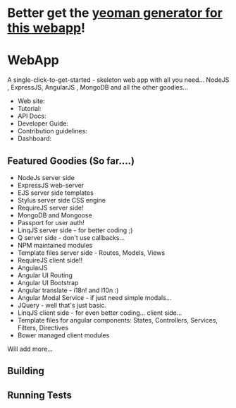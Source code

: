 # Better get the [yeoman generator for this webapp](https://www.npmjs.org/package/generator-srfrnk-webapp)!

WebApp
======

A single-click-to-get-started - skeleton web app with all you need... NodeJS , ExpressJS, AngularJS , MongoDB and all the other goodies...

* Web site: 
* Tutorial: 
* API Docs: 
* Developer Guide: 
* Contribution guidelines: 
* Dashboard: 

Featured Goodies (So far....)
-----------------------------

* NodeJs server side
* ExpressJS web-server
* EJS server side templates
* Stylus server side CSS engine
* RequireJS server side!
* MongoDB and Mongoose
* Passport for user auth!
* LinqJS server side - for better coding ;)
* Q server side - don't use callbacks...
* NPM maintained modules
* Template files server side - Routes, Models, Views
* RequireJS client side!!
* AngularJS
* Angular UI Routing
* Angular UI Bootstrap
* Angular translate - i18n! and l10n :)
* Angular Modal Service - if just need simple modals...
* JQuery - well that's just basic.
* LinqJS client side - for even better coding... client side...
* Template files for angular components: States, Controllers, Services, Filters, Directives
* Bower managed client modules

Will add more...

Building 
---------


Running Tests
-------------
